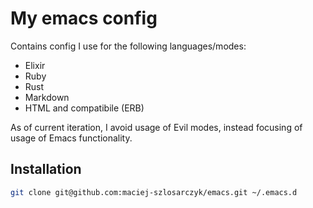 # My emacs config

Contains config I use for the following languages/modes:

* Elixir
* Ruby
* Rust
* Markdown
* HTML and compatibile (ERB)

As of current iteration, I avoid usage of Evil modes, instead focusing of usage of Emacs functionality.

## Installation

```bash
git clone git@github.com:maciej-szlosarczyk/emacs.git ~/.emacs.d
```
